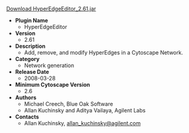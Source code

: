 <a href="HyperEdgeEditor_2.61.jar">Download HyperEdgeEditor_2.61.jar</a>

* __Plugin Name__
  * HyperEdgeEditor
* __Version__
  * 2.61
* __Description__
  * Add, remove, and modify HyperEdges in a Cytoscape Network.
* __Category__
  * Network generation
* __Release Date__
  * 2008-03-28
* __Minimum Cytoscape Version__
  * 2.6
* __Authors__
  * Michael Creech, Blue Oak Software
  * Allan Kuchinsky and Aditya Vailaya, Agilent Labs
* __Contacts__
  * Allan Kuchinsky, allan_kuchinsky@agilent.com
